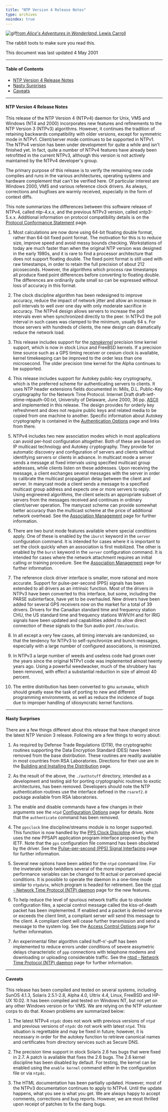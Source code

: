 ```yaml
---
title: "NTP Version 4 Release Notes"
type: archives
noindex: true
---
```


![gif](/archives/pic/hornraba.gif)[from _Alice's Adventures in Wonderland_, Lewis Carroll](/reflib/pictures/)

The rabbit toots to make sure you read this.

This document was last updated 4 May 2001

* * *

#### Table of Contents

*   [NTP Version 4 Release Notes](/archives/4.1.1/release/#ntp-version-4-release-notes)
*   [Nasty Surprises](/archives/4.1.1/release/#nasty-surprises)
*   [Caveats](/archives/4.1.1/release/#caveats)

* * *

#### NTP Version 4 Release Notes

This release of the NTP Version 4 (NTPv4) daemon for Unix, VMS and Windows (NT4 and 2000) incorporates new features and refinements to the NTP Version 3 (NTPv3) algorithms. However, it continues the tradition of retaining backwards compatibility with older versions, except for symmetric mode in NTPv1. Client/server mode continues to be supported in NTPv1. The NTPv4 version has been under development for quite a while and isn't finished yet. In fact, quite a number of NTPv4 features have already been retrofitted in the current NTPv3, although this version is not actively maintained by the NTPv4 developer's group.

The primary purpose of this release is to verify the remaining new code compiles and runs in the various architectures, operating systems and hardware complement that can't be verified here. Of particular interest are Windows 2000, VMS and various reference clock drivers. As always, corrections and bugfixes are warmly received, especially in the form of context diffs.

This note summarizes the differences between this software release of NTPv4, called ntp-4.x.x, and the previous NTPv3 version, called xntp3-5.x.x. Additional information on protocol compatibility details is on the [Protocol Conformance Statement](/archives/4.1.1/biblio/) page.

1.  Most calculations are now done using 64-bit floating double format, rather than 64-bit fixed point format. The motivation for this is to reduce size, improve speed and avoid messy bounds checking. Workstations of today are much faster than when the original NTP version was designed in the early 1980s, and it is rare to find a processor architecture that does not support floating double. The fixed point format is still used with raw timestamps, in order to retain the full precision of about 212 picoseconds. However, the algorithms which process raw timestamps all produce fixed point differences before converting to floating double. The differences are ordinarily quite small so can be expressed without loss of accuracy in this format.

2.  The clock discipline algorithm has been redesigned to improve accuracy, reduce the impact of network jitter and allow an increase in poll intervals to well over one day with only moderate sacrifice in accuracy. The NTPv4 design allows servers to increase the poll intervals even when synchronized directly to the peer. In NTPv3 the poll interval in such cases was clamped to the minimum, usually 64 s. For those servers with hundreds of clients, the new design can dramatically reduce the network load.

3.  This release includes support for the [_nanokernel_](/reflib/software/nanokernel.tar.gz) precision time kernel support, which is now in stock Linux and FreeBSD kernels. If a precision time source such as a GPS timing receiver or cesium clock is available, kernel timekeeping can be improved to the order less than one microsecond. The older precision time kernel for the Alpha continues to be supported.

4.  This release includes support for Autokey public-key cryptography, which is the preferred scheme for authenticating servers to clients. It uses NTP header extensions fields documented in: Mills, D.L. Public-Key cryptography for the Network Time Protocol. Internet Draft draft-ietf-stime-ntpauth-00.txt, University of Delaware, June 2000, 36 pp. [ASCII](/reflib/memos/draft-ietf-stime-ntpauth-00.txt) and implemented in this release. The design provides for orderly key refreshment and does not require public keys and related media to be copied from one machine to another. Specific information about Autokey cryptography is contained in the [Authentication Options](/archives/4.1.1/authopt/) page and links from there. 

5.  NTPv4 includes two new association modes which in most applications can avoid per-host configuration altogether. Both of these are based on IP multicast technology and Autokey cryptography. They provide for automatic discovery and configuration of servers and clients without identifying servers or clients in advance. In multicast mode a server sends a message at fixed intervals using specified multicast group addresses, while clients listen on these addresses. Upon receiving the message, a client exchanges several messages with the server in order to calibrate the multicast propagation delay between the client and server. In manycast mode a client sends a message to a specified multicast group address and expects one or more servers to reply. Using engineered algorithms, the client selects an appropriate subset of servers from the messages received and continues in ordinary client/server operation. The manycast scheme can provide somewhat better accuracy than the multicast scheme at the price of additional network overhead. See the [Association Management](/archives/4.1.1/assoc/) page for further information.

6. There are two burst mode features available where special conditions apply. One of these is enabled by the <code>iburst</code> keyword in the <code>server</code> configuration command. It is intended for cases where it is important to set the clock quickly when an association is first mobilized. The other is enabled by the <code>burst</code> keyword in the <code>server</code> configuration command. It is intended for cases where the network attachment requires an initial calling or training procedure. See the [Association Management](/archives/4.1.1/assoc/) page for further information.

7. The reference clock driver interface is smaller, more rational and more accurate. Support for pulse-per-second (PPS) signals has been extended to all drivers as an intrinsic function. Most of the drivers in NTPv3 have been converted to this interface, but some, including the PARSE subinterface, have yet to be overhauled. New drivers have been added for several GPS receivers now on the market for a total of 39 drivers. Drivers for the Canadian standard time and frequency station CHU, the US standard time and frequency stations WWV/H and for IRIG signals have been updated and capabilities added to allow direct connection of these signals to the Sun audio port <code>/dev/audio</code>.

8. In all except a very few cases, all timing intervals are randomized, so that the tendency for NTPv3 to self-synchronize and bunch messages, especially with a large number of configured associations, is minimized.

9. In NTPv3 a large number of weeds and useless code had grown over the years since the original NTPv1 code was implemented almost twenty years ago. Using a powerful weedwacker, much of the shrubbery has been removed, with effect a substantial reduction in size of almost 40 percent.

10. The entire distribution has been converted to gnu <code>automake</code>, which should greatly ease the task of porting to new and different programming environments, as well as reduce the incidence of bugs due to improper handling of idiosyncratic kernel functions.


* * *

#### Nasty Surprises 

There are a few things different about this release that have changed since the latest NTP Version 3 release. Following are a few things to worry about: 

1.  As required by Defense Trade Regulations (DTR), the cryptographic routines supporting the Data Encryption Standard (DES) have been removed from the base distribution. These routines are readily available in most countries from RSA Laboratories. Directions for their use are in the [Building and Installing the Distribution](/archives/4.1.1/build/) page.

2.  As the result of the above, the <code>./authstuff</code> directory, intended as a development and testing aid for porting cryptographic routines to exotic architectures, has been removed. Developers should note the NTP authentication routines use the interface defined in the <code>rsaref2.0</code> package available from RSA laboratories.

3.  The enable and disable commands have a few changes in their arguments see the <code>ntpd</code> [Configuration Options](/archives/4.1.1/confopt/) page for details. Note that the <code>authenticate</code> command has been removed.

4.  The <code>ppsclock</code> line discipline/streams module is no longer supported. This function is now handled by the [PPS Clock Discipline](/archives/drivers/driver22/) driver, which uses the new PPSAPI application program interface proposed by the IETF. Note that the <code>pps</code> configuration file command has been obsoleted by the driver. See the [Pulse-per-second (PPS) Signal Interfacing](/archives/4.1.1/pps/) page for further information.

5.  Several new options have been added for the <code>ntpd</code> command line. For the inveterate knob twiddlers several of the more important performance variables can be changed to fit actual or perceived special conditions. It is possible to operate the daemon in a one-time mode similar to <code>ntpdate</code>, which program is headed for retirement. See the [<code>ntpd</code> - Network Time Protocol (NTP) daemon](/archives/4.1.1/ntpd/) page for the new features.

6.  To help reduce the level of spurious network traffic due to obsolete configuration files, a special control message called the kiss-of-death packet has been implemented. If enabled and a packet is denied service or exceeds the client limit, a compliant server will send this message to the client. A compliant client will cease further transmission and send a message to the system log. See the [Access Control Options](/archives/4.1.1/accopt/) page for further information.

7.  An experimental filter algorithm called huff-n'-puff has been implemented to reduce errors under conditions of severe assymetric delays characteristic of <code>ppp</code> connections with telephone modems and downloading or uploading considerable traffic. See the [ntpd - Network Time Protocol (NTP) daemon](/archives/4.1.1/ntpd/) page for further information.

* * *

#### Caveats

This release has been compiled and tested on several systems, including SunOS 4.1.3, Solaris 2.5.1-2.8, Alpha 4.0, Ultrix 4.4, Linux, FreeBSD and HP-UX 10.02. It has been compiled and tested on Windows NT, but not yet on any other Windows version or for VMS. We are relying on the NTP volunteer corps to do that. Known problems are summarized below:

1.  The latest NTPv4 <code>ntpdc</code> does not work with previous versions of <code>ntpd</code> and previous versions of <code>ntpdc</code> do not work with latest <code>ntpd</code>. This situation is regrettable and may be fixed in future; however, it is necessary in order for the autokey function to retrieve canonical names and certificates from directory services such as Secure DNS.

2.  The precision time support in stock Solaris 2.6 has bugs that were fixed in 2.7. A patch is available that fixes the 2.6 bugs. The 2.6 kernel discipline has been disabled by default. For testing, the kernel can be enabled using the <code>enable kernel</code> command either in the configuration file or via <code>ntpdc</code>.

3.  The HTML documentation has been partially updated. However, most of the NTPv3 documentation continues to apply to NTPv4. Until the update happens, what you see is what you get. We are always happy to accept comments, corrections and bug reports. However, we are most thrilled upon receipt of patches to fix the dang bugs.